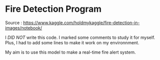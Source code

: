 # Fire Detection Program
Source : https://www.kaggle.com/holdmykaggle/fire-detection-in-images/notebook/

I *DID NOT* write this code. I marked some comments to study it for myself. Plus, I had to add some lines to make it work on my environnment.

My aim is to use this model to make a real-time fire alert system.
